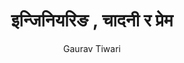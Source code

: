 ---
title: इन्जिनियरिङ ,  चादनी र प्रेम
layout: post
author: Gaurav Tiwari
categories:
  - Literature
summary: उस्ले पेन निकालेर मेरो हातमा नम्वर लेखिदिइ ।
 लाग्यो ,  उस्ले मेरो हातमा नम्वर हैन मनमा उस्कै नाम लेखिदिए जस्तो लाग्यो ।
thumbnail: posts/gaurav.jpg
---